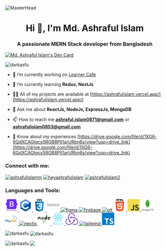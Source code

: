 ![MasterHead](https://i.ibb.co/hsXJsPD/Purple-Gradient-Digital-Marketing-Linked-In-Banner-1.png)
<h1 align="center">Hi 👋, I'm Md. Ashraful Islam</h1>
<h3 align="center">A passionate MERN Stack developer from Bangladesh</h3>
<!-- <img src="https://api.daily.dev/devcards/04c8a6eabda34bd5a9479a08475266cd.png?r=8gd" width="200" alt="Md. Ashraful Islam's Dev Card"/> -->
<!-- <a href="https://app.daily.dev/ashrafulislam"><img src="https://api.daily.dev/devcards/v2/UWZogFBvVYIbCrYgVQkJ3.png?type=default&r=whn" width="356" alt="Md. Ashraful Islam's Dev Card"/></a> -->
<a href="https://app.daily.dev/ashrafulislam"><img src="https://api.daily.dev/devcards/v2/UWZogFBvVYIbCrYgVQkJ3.png?type=wide&r=whn" width="652" alt="Md. Ashraful Islam's Dev Card"/></a>
<p align="left"> <img src="https://komarev.com/ghpvc/?username=darkasfu&label=Profile%20views&color=0e75b6&style=flat" alt="darkasfu" /> </p>

- 🔭 I’m currently working on [Learner Cafe](https://github.com/DarkAsfu/learner-cafe-client)

- 🌱 I’m currently learning **Redux, NextJs**

- 👨‍💻 All of my projects are available at [https://ashrafulislam.vercel.app/](https://ashrafulislam.vercel.app/)

- 💬 Ask me about **ReactJs, NodeJs, ExpressJs, MongoDB**

- 📫 How to reach me **ashraful.islam0871@gmail.com** or **ashrafulislam0853@gmail.com**

- 📄 Know about my experiences [https://drive.google.com/file/d/1XG6-6QdXCAGtgcx5RGB8PlI1arURbn6s/view?usp=drive_link](https://drive.google.com/file/d/1XG6-6QdXCAGtgcx5RGB8PlI1arURbn6s/view?usp=drive_link)

<h3 align="left">Connect with me:</h3>
<p align="left">
<a href="https://linkedin.com/in/ashrafulislamm" target="blank"><img align="center" src="https://raw.githubusercontent.com/rahuldkjain/github-profile-readme-generator/master/src/images/icons/Social/linked-in-alt.svg" alt="ashrafulislamm" height="30" width="40" /></a>
<a href="https://fb.com/heyashrafulislam" target="blank"><img align="center" src="https://raw.githubusercontent.com/rahuldkjain/github-profile-readme-generator/master/src/images/icons/Social/facebook.svg" alt="heyashrafulislam" height="30" width="40" /></a>
<a href="https://discord.gg/ashrafulislam2" target="blank"><img align="center" src="https://raw.githubusercontent.com/rahuldkjain/github-profile-readme-generator/master/src/images/icons/Social/discord.svg" alt="ashrafulislam2" height="30" width="40" /></a>
</p>

<h3 align="left">Languages and Tools:</h3>
<p align="left"> <a href="https://getbootstrap.com" target="_blank" rel="noreferrer"> <img src="https://raw.githubusercontent.com/devicons/devicon/master/icons/bootstrap/bootstrap-plain-wordmark.svg" alt="bootstrap" width="40" height="40"/> </a> <a href="https://www.cprogramming.com/" target="_blank" rel="noreferrer"> <img src="https://raw.githubusercontent.com/devicons/devicon/master/icons/c/c-original.svg" alt="c" width="40" height="40"/> </a> <a href="https://www.w3schools.com/css/" target="_blank" rel="noreferrer"> <img src="https://raw.githubusercontent.com/devicons/devicon/master/icons/css3/css3-original-wordmark.svg" alt="css3" width="40" height="40"/> </a> <a href="https://expressjs.com" target="_blank" rel="noreferrer"> <img src="https://raw.githubusercontent.com/devicons/devicon/master/icons/express/express-original-wordmark.svg" alt="express" width="40" height="40"/> </a> <a href="https://www.figma.com/" target="_blank" rel="noreferrer"> <img src="https://www.vectorlogo.zone/logos/figma/figma-icon.svg" alt="figma" width="40" height="40"/> </a> <a href="https://firebase.google.com/" target="_blank" rel="noreferrer"> <img src="https://www.vectorlogo.zone/logos/firebase/firebase-icon.svg" alt="firebase" width="40" height="40"/> </a> <a href="https://git-scm.com/" target="_blank" rel="noreferrer"> <img src="https://www.vectorlogo.zone/logos/git-scm/git-scm-icon.svg" alt="git" width="40" height="40"/> </a> <a href="https://www.w3.org/html/" target="_blank" rel="noreferrer"> <img src="https://raw.githubusercontent.com/devicons/devicon/master/icons/html5/html5-original-wordmark.svg" alt="html5" width="40" height="40"/> </a> <a href="https://developer.mozilla.org/en-US/docs/Web/JavaScript" target="_blank" rel="noreferrer"> <img src="https://raw.githubusercontent.com/devicons/devicon/master/icons/javascript/javascript-original.svg" alt="javascript" width="40" height="40"/> </a> <a href="https://www.mongodb.com/" target="_blank" rel="noreferrer"> <img src="https://raw.githubusercontent.com/devicons/devicon/master/icons/mongodb/mongodb-original-wordmark.svg" alt="mongodb" width="40" height="40"/> </a> <a href="https://www.mysql.com/" target="_blank" rel="noreferrer"> <img src="https://raw.githubusercontent.com/devicons/devicon/master/icons/mysql/mysql-original-wordmark.svg" alt="mysql" width="40" height="40"/> </a> <a href="https://nextjs.org/" target="_blank" rel="noreferrer"> <img src="https://cdn.worldvectorlogo.com/logos/nextjs-2.svg" alt="nextjs" width="40" height="40"/> </a> <a href="https://nodejs.org" target="_blank" rel="noreferrer"> <img src="https://raw.githubusercontent.com/devicons/devicon/master/icons/nodejs/nodejs-original-wordmark.svg" alt="nodejs" width="40" height="40"/> </a> <a href="https://reactjs.org/" target="_blank" rel="noreferrer"> <img src="https://raw.githubusercontent.com/devicons/devicon/master/icons/react/react-original-wordmark.svg" alt="react" width="40" height="40"/> </a> <a href="https://redux.js.org" target="_blank" rel="noreferrer"> <img src="https://raw.githubusercontent.com/devicons/devicon/master/icons/redux/redux-original.svg" alt="redux" width="40" height="40"/> </a> <a href="https://tailwindcss.com/" target="_blank" rel="noreferrer"> <img src="https://www.vectorlogo.zone/logos/tailwindcss/tailwindcss-icon.svg" alt="tailwind" width="40" height="40"/> </a> <a href="https://www.typescriptlang.org/" target="_blank" rel="noreferrer"> <img src="https://raw.githubusercontent.com/devicons/devicon/master/icons/typescript/typescript-original.svg" alt="typescript" width="40" height="40"/> </a> </p>

<p><img align="left" src="https://github-readme-stats.vercel.app/api/top-langs?username=darkasfu&show_icons=true&locale=en&layout=compact" alt="darkasfu" /></p>

<p>&nbsp;<img align="center" src="https://github-readme-stats.vercel.app/api?username=darkasfu&show_icons=true&locale=en" alt="darkasfu" /></p>

<p><img align="left" src="https://github-readme-streak-stats.herokuapp.com/?user=[darkasfu]" alt="darkasfu" /></p>

<p>&nbsp;<img src="https://github-readme-activity-graph.vercel.app/graph?username=darkasfu"/></p>

